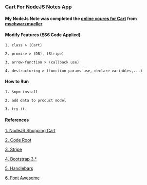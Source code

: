 ### Cart For NodeJS Notes App

#### My NodeJs Note was completed the [online coures for Cart](https://www.youtube.com/playlist?list=PL55RiY5tL51rajp7Xr_zk-fCFtzdlGKUp) from [mschwarzmueller](https://github.com/mschwarzmueller) 

#### Modify Features (ES6 Code Applied)

    1. class > (Cart)

    2. promise > (DB), (Stripe)

    3. arrow-function > (callback use)

    4. destructuring > (function params use, declare variables,...)

#### How to Run

    1. $npm install 

    2. add data to product model

    3. try it.

#### References

[1. NodeJS Shopping Cart](https://www.youtube.com/playlist?list=PL55RiY5tL51rajp7Xr_zk-fCFtzdlGKUp)

[2. Code Root](https://github.com/mschwarzmueller/nodejs-shopping-cart-tutorial/tree/06-store-orders)

[3. Stripe](https://stripe.com/docs/stripe-js/reference)


[4. Bootstrap 3.*](http://getbootstrap.com/docs/3.3/getting-started/#download)

[5. Handlebars](https://handlebarsjs.com/)

[6. Font Awesome](https://fontawesome.com/v4.7.0/get-started/)